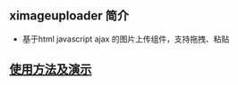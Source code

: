 ximageuploader 简介
--------------------
* 基于html javascript ajax 的图片上传组件，支持拖拽、粘贴

[使用方法及演示](http://www.oliverliye.com/XImageUploader)
------------


